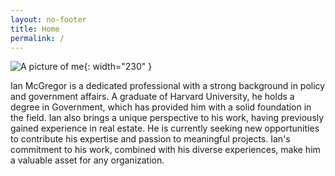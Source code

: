 ```yaml
---
layout: no-footer
title: Home
permalink: /
---
```


![A picture of me](/assets/38D3C87E-5F91-4CDE-AAB1-5A4CB98BFFED.png){: width="230" }



Ian McGregor is a dedicated professional with a strong background in policy and government affairs. A graduate of Harvard University, he holds a degree in Government, which has provided him with a solid foundation in the field. Ian also brings a unique perspective to his work, having previously gained experience in real estate. He is currently seeking new opportunities to contribute his expertise and passion to meaningful projects. Ian's commitment to his work, combined with his diverse experiences, make him a valuable asset for any organization.
